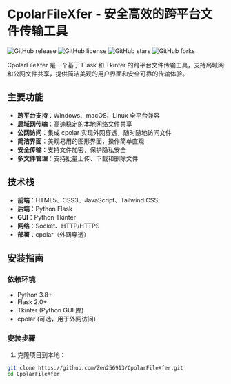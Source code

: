 # CpolarFileXfer - 安全高效的跨平台文件传输工具

![GitHub release](https://img.shields.io/github/v/release/Zen256913/CpolarFileXfer)
![GitHub license](https://img.shields.io/github/license/Zen256913/CpolarFileXfer)
![GitHub stars](https://img.shields.io/github/stars/Zen256913/CpolarFileXfer)
![GitHub forks](https://img.shields.io/github/forks/Zen256913/CpolarFileXfer)

CpolarFileXfer 是一个基于 Flask 和 Tkinter 的跨平台文件传输工具，支持局域网和公网文件共享，提供简洁美观的用户界面和安全可靠的传输体验。

## 主要功能

- **跨平台支持**：Windows、macOS、Linux 全平台兼容
- **局域网传输**：高速稳定的本地网络文件共享
- **公网访问**：集成 cpolar 实现外网穿透，随时随地访问文件
- **简洁界面**：美观易用的图形界面，操作简单直观
- **安全传输**：支持文件加密，保护隐私安全
- **多文件管理**：支持批量上传、下载和删除文件

## 技术栈

- **前端**：HTML5、CSS3、JavaScript、Tailwind CSS
- **后端**：Python Flask
- **GUI**：Python Tkinter
- **网络**：Socket、HTTP/HTTPS
- **部署**：cpolar（外网穿透）

## 安装指南

### 依赖环境

- Python 3.8+
- Flask 2.0+
- Tkinter (Python GUI 库)
- cpolar (可选，用于外网访问)

### 安装步骤

1. 克隆项目到本地：

```bash
git clone https://github.com/Zen256913/CpolarFileXfer.git
cd CpolarFileXfer
